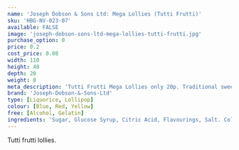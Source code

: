 ```yaml
---
name: 'Joseph Dobson & Sons Ltd: Mega Lollies (Tutti Frutti)'
sku: 'HBG-NV-023-07'
available: FALSE
image: 'joseph-dobson-sons-ltd-mega-lollies-tutti-frutti.jpg'
purchase_option: 0
price: 0.2
cost_price: 0.08
width: 110
height: 40
depth: 20
weight: 0
meta_description: 'Tutti Frutti Mega Lollies only 20p. Traditional sweets and more at Humbugs Confectionery Store. Specialists in satisfying your sweet tooth!'
brand: 'Joseph-Dobson-&-Sons-Ltd'
type: [Liquorice, Lollipop]
colour: [Blue, Red, Yellow]
free: [Alcohol, Gelatin]
ingredients: 'Sugar, Glucose Syrup, Citric Acid, Flavourings, Salt. Colours: E100, E141, E153, E160A, E163'
---
```

Tutti frutti lollies.